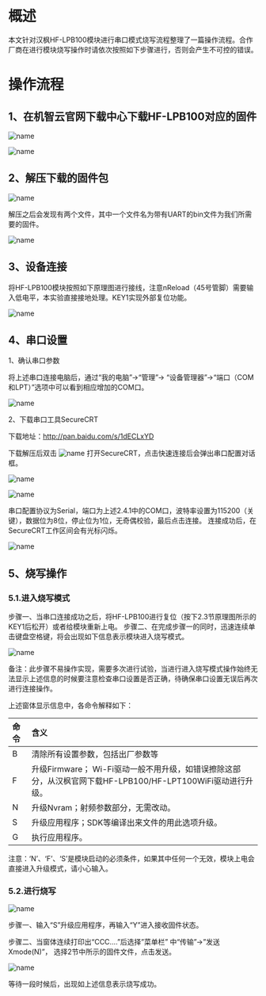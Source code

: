 
# 概述

本文针对汉枫HF-LPB100模块进行串口模式烧写流程整理了一篇操作流程。合作厂商在进行模块烧写操作时请依次按照如下步骤进行，否则会产生不可控的错误。

# 操作流程

## 1、在机智云官网下载中心下载HF-LPB100对应的固件
 
 ![name](/assets/zh-cn/deviceDev/debug/LPB100/1478077175722.png)
 
 ![name](/assets/zh-cn/deviceDev/debug/LPB100/1478077150728.png)

##  2、解压下载的固件包
 
  ![name](/assets/zh-cn/deviceDev/debug/LPB100/1478077203909.png)
 
解压之后会发现有两个文件，其中一个文件名为带有UART的bin文件为我们所需要的固件。

 ![name](/assets/zh-cn/deviceDev/debug/LPB100/1478077302828.png)

## 3、设备连接

将HF-LPB100模块按照如下原理图进行接线，注意nReload（45号管脚）需要输入低电平，本实验直接接地处理。KEY1实现外部复位功能。
 
  ![name](/assets/zh-cn/deviceDev/debug/LPB100/1478077343754.png)

## 4、串口设置

1、确认串口参数

将上述串口连接电脑后，通过“我的电脑”->“管理”-> “设备管理器”->“端口（COM 和LPT）”选项中可以看到相应增加的COM口。
 
 ![name](/assets/zh-cn/deviceDev/debug/LPB100/1478077440542.png)

2、下载串口工具SecureCRT

下载地址：http://pan.baidu.com/s/1dECLxYD

下载解压后双击 ![name](/assets/zh-cn/deviceDev/debug/LPB100/1478077477009.png)
打开SecureCRT，点击快速连接后会弹出串口配置对话框。

 ![name](/assets/zh-cn/deviceDev/debug/LPB100/1478077505370.png)

 ![name](/assets/zh-cn/deviceDev/debug/LPB100/1478077527730.png)

串口配置协议为Serial，端口为上述2.4.1中的COM口，波特率设置为115200（关键），数据位为8位，停止位为1位，无奇偶校验，最后点击连接。
连接成功后，在SecureCRT工作区间会有光标闪烁。

 ![name](/assets/zh-cn/deviceDev/debug/LPB100/1478077592325.png)

##  5、烧写操作

### 5.1.进入烧写模式

步骤一、当串口连接成功之后，将HF-LPB100进行复位（按下2.3节原理图所示的KEY1后松开）或者给模块重新上电。
 步骤二、在完成步骤一的同时，迅速连续单击键盘空格键，将会出现如下信息表示模块进入烧写模式。 
 
  ![name](/assets/zh-cn/deviceDev/debug/LPB100/1478077629762.png)

备注：此步骤不易操作实现，需要多次进行试验，当进行进入烧写模式操作始终无法显示上述信息的时候要注意检查串口设置是否正确，待确保串口设置无误后再次进行连接操作。

上述窗体显示信息中，各命令解释如下： 


|命令|含义|
|:------------- |:-------------|
|B|清除所有设置参数，包括出厂参数等|
|F|升级Firmware； Wi-Fi驱动一般不用升级，如错误擦除这部分，从汉枫官网下载HF-LPB100/HF-LPT100WiFi驱动进行升级。|
|N|升级Nvram；射频参数部分，无需改动。|
|S| 升级应用程序；SDK等编译出来文件的用此选项升级。|
|G|执行应用程序。|


注意：‘N’、‘F’、‘S’是模块启动的必须条件，如果其中任何一个无效，模块上电会直接进入升级模式，请小心输入。

### 5.2.进行烧写

 ![name](/assets/zh-cn/deviceDev/debug/LPB100/1478077792146.png)

步骤一、输入“S”升级应用程序，再输入“Y”进入接收固件状态。
 
步骤二、当窗体连续打印出“CCC….”后选择”菜单栏” 中“传输”->”发送Xmode(N)”， 选择2节中所示的固件文件，点击发送。

  ![name](/assets/zh-cn/deviceDev/debug/LPB100/1478077804547.png)

等待一段时候后，出现如上述信息表示烧写成功。
